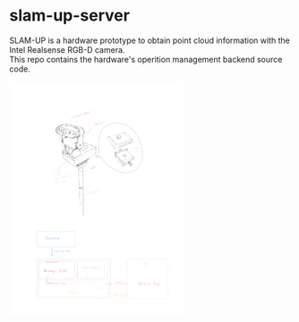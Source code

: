 # slam-up-server

SLAM-UP is a hardware prototype to obtain point cloud information with the Intel Realsense RGB-D camera.<br/>
This repo contains the hardware's operition management backend source code.

<img src="https://github.com/Rubinhuang9239/Slam-Up/blob/master/readme_img/Concept.png" width="62%"/>
